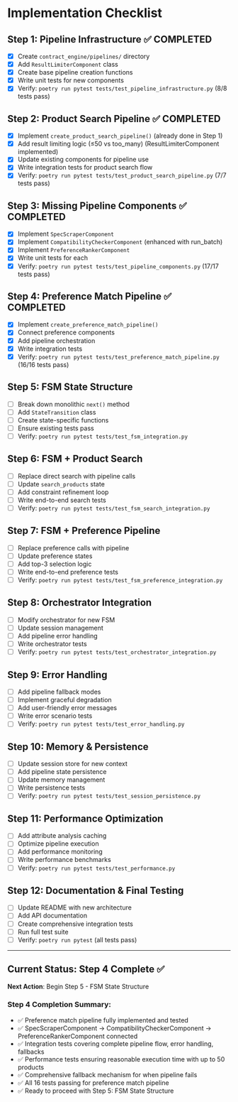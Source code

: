 # Implementation Checklist

## Step 1: Pipeline Infrastructure ✅ COMPLETED
- [x] Create `contract_engine/pipelines/` directory
- [x] Add `ResultLimiterComponent` class
- [x] Create base pipeline creation functions
- [x] Write unit tests for new components
- [x] Verify: `poetry run pytest tests/test_pipeline_infrastructure.py` (8/8 tests pass)

## Step 2: Product Search Pipeline ✅ COMPLETED
- [x] Implement `create_product_search_pipeline()` (already done in Step 1)
- [x] Add result limiting logic (≤50 vs too_many) (ResultLimiterComponent implemented)
- [x] Update existing components for pipeline use
- [x] Write integration tests for product search flow
- [x] Verify: `poetry run pytest tests/test_product_search_pipeline.py` (7/7 tests pass)

## Step 3: Missing Pipeline Components ✅ COMPLETED
- [x] Implement `SpecScraperComponent`
- [x] Implement `CompatibilityCheckerComponent` (enhanced with run_batch)
- [x] Implement `PreferenceRankerComponent`
- [x] Write unit tests for each
- [x] Verify: `poetry run pytest tests/test_pipeline_components.py` (17/17 tests pass)

## Step 4: Preference Match Pipeline ✅ COMPLETED
- [x] Implement `create_preference_match_pipeline()`
- [x] Connect preference components
- [x] Add pipeline orchestration
- [x] Write integration tests
- [x] Verify: `poetry run pytest tests/test_preference_match_pipeline.py` (16/16 tests pass)

## Step 5: FSM State Structure
- [ ] Break down monolithic `next()` method
- [ ] Add `StateTransition` class
- [ ] Create state-specific functions
- [ ] Ensure existing tests pass
- [ ] Verify: `poetry run pytest tests/test_fsm_integration.py`

## Step 6: FSM + Product Search
- [ ] Replace direct search with pipeline calls
- [ ] Update `search_products` state
- [ ] Add constraint refinement loop
- [ ] Write end-to-end search tests
- [ ] Verify: `poetry run pytest tests/test_fsm_search_integration.py`

## Step 7: FSM + Preference Pipeline
- [ ] Replace preference calls with pipeline
- [ ] Update preference states
- [ ] Add top-3 selection logic
- [ ] Write end-to-end preference tests
- [ ] Verify: `poetry run pytest tests/test_fsm_preference_integration.py`

## Step 8: Orchestrator Integration
- [ ] Modify orchestrator for new FSM
- [ ] Update session management
- [ ] Add pipeline error handling
- [ ] Write orchestrator tests
- [ ] Verify: `poetry run pytest tests/test_orchestrator_integration.py`

## Step 9: Error Handling
- [ ] Add pipeline fallback modes
- [ ] Implement graceful degradation
- [ ] Add user-friendly error messages
- [ ] Write error scenario tests
- [ ] Verify: `poetry run pytest tests/test_error_handling.py`

## Step 10: Memory & Persistence
- [ ] Update session store for new context
- [ ] Add pipeline state persistence
- [ ] Update memory management
- [ ] Write persistence tests
- [ ] Verify: `poetry run pytest tests/test_session_persistence.py`

## Step 11: Performance Optimization
- [ ] Add attribute analysis caching
- [ ] Optimize pipeline execution
- [ ] Add performance monitoring
- [ ] Write performance benchmarks
- [ ] Verify: `poetry run pytest tests/test_performance.py`

## Step 12: Documentation & Final Testing
- [ ] Update README with new architecture
- [ ] Add API documentation
- [ ] Create comprehensive integration tests
- [ ] Run full test suite
- [ ] Verify: `poetry run pytest` (all tests pass)

---

## Current Status: Step 4 Complete ✅

**Next Action**: Begin Step 5 - FSM State Structure

### Step 4 Completion Summary:
- ✅ Preference match pipeline fully implemented and tested
- ✅ SpecScraperComponent → CompatibilityCheckerComponent → PreferenceRankerComponent connected
- ✅ Integration tests covering complete pipeline flow, error handling, fallbacks
- ✅ Performance tests ensuring reasonable execution time with up to 50 products
- ✅ Comprehensive fallback mechanism for when pipeline fails
- ✅ All 16 tests passing for preference match pipeline
- ✅ Ready to proceed with Step 5: FSM State Structure
